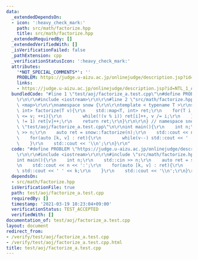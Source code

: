 ```yaml
---
data:
  _extendedDependsOn:
  - icon: ':heavy_check_mark:'
    path: src/math/factorize.hpp
    title: src/math/factorize.hpp
  _extendedRequiredBy: []
  _extendedVerifiedWith: []
  _isVerificationFailed: false
  _pathExtension: cpp
  _verificationStatusIcon: ':heavy_check_mark:'
  attributes:
    '*NOT_SPECIAL_COMMENTS*': ''
    PROBLEM: https://judge.u-aizu.ac.jp/onlinejudge/description.jsp?id=NTL_1_A
    links:
    - https://judge.u-aizu.ac.jp/onlinejudge/description.jsp?id=NTL_1_A
  bundledCode: "#line 1 \"test/aoj/factorize_a.test.cpp\"\n#define PROBLEM \"https://judge.u-aizu.ac.jp/onlinejudge/description.jsp?id=NTL_1_A\"\
    \r\n\r\n#include <iostream>\r\n\r\n#line 2 \"src/math/factorize.hpp\"\n\r\n#include\
    \ <map>\r\n\r\nnamespace snow {\r\n\r\ntemplate < typename T >\r\nstd::map<T,\
    \ int> factorize(T v){\r\n    std::map<T, int> ret;\r\n    for(T i = 2; i * i\
    \ <= v; ++i){\r\n        while(!(v % i)) ret[i]++, v /= i;\r\n    }\r\n    if(v\
    \ != 1) ret[v]++;\r\n    return ret;\r\n}\r\n\r\n} // namespace snow\n#line 6\
    \ \"test/aoj/factorize_a.test.cpp\"\n\r\nint main(){\r\n    int n;\r\n    std::cin\
    \ >> n;\r\n    auto ret = snow::factorize(n);\r\n    std::cout << n << ':';\r\n\
    \    for(auto [k, v] : ret){\r\n        while(v--) std::cout << ' ' << k;\r\n\
    \    }\r\n    std::cout << '\\n';\r\n}\r\n"
  code: "#define PROBLEM \"https://judge.u-aizu.ac.jp/onlinejudge/description.jsp?id=NTL_1_A\"\
    \r\n\r\n#include <iostream>\r\n\r\n#include \"src/math/factorize.hpp\"\r\n\r\n\
    int main(){\r\n    int n;\r\n    std::cin >> n;\r\n    auto ret = snow::factorize(n);\r\
    \n    std::cout << n << ':';\r\n    for(auto [k, v] : ret){\r\n        while(v--)\
    \ std::cout << ' ' << k;\r\n    }\r\n    std::cout << '\\n';\r\n}\r\n"
  dependsOn:
  - src/math/factorize.hpp
  isVerificationFile: true
  path: test/aoj/factorize_a.test.cpp
  requiredBy: []
  timestamp: '2021-03-19 10:23:04+09:00'
  verificationStatus: TEST_ACCEPTED
  verifiedWith: []
documentation_of: test/aoj/factorize_a.test.cpp
layout: document
redirect_from:
- /verify/test/aoj/factorize_a.test.cpp
- /verify/test/aoj/factorize_a.test.cpp.html
title: test/aoj/factorize_a.test.cpp
---
```

